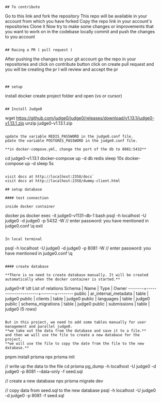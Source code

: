 ```
## To contribute

```

Go to this link and fork the repository
This repo will be available in your account from which you have forked
Copy the repo link in your account's repositories
Clone it
Now try to make some changes or improvements that you want to work on in the codebase locally
commit and push the changes to you account

```

## Rasing a PR ( pull request )

```

After pushing the changes to your git account
go the repo in your repositories
and click on contribute button
click on create pull request
and you will be creating the pr
I will review and accept the pr

```


## setup

```

install docker
create project folder and open (vs or cursor)

```

## Install Judge0

```

wget https://github.com/judge0/judge0/releases/download/v1.13.1/judge0-v1.13.1.zip
unzip judge0-v1.13.1.zip

```

update the variable REDIS_PASSWORD in the judge0.conf file.
pdate the variable POSTGRES_PASSWORD in the judge0.conf file.

**in docker-compose.yml, change the port of the db to 8081:5432**

```

cd judge0-v1.13.1
docker-compose up -d db redis
sleep 10s
docker-compose up -d
sleep 5s

```

visit docs at http://localhost:2358/docs`
visit docs at http://localhost:2358/dummy-client.html

## setup database

#### test connection

inside docker container

```

docker ps
docker exec -it judge0-v1131-db-1 bash
psql -h localhost -U judge0 -d judge0 -p 5432 -W
// enter password: you have mentioned in judge0.conf
\q
exit

```

In local terminal

```

psql -h localhost -U judge0 -d judge0 -p 8081 -W
// enter password: you have mentioned in judge0.conf
\q

```

#### create database

**There is no need to create database manually. It will be created automatically when the docker container is started.**

```

judge0=# \dt
List of relations
Schema | Name | Type | Owner
--------+----------------------+-------+--------
public | ar_internal_metadata | table | judge0
public | clients | table | judge0
public | languages | table | judge0
public | schema_migrations | table | judge0
public | submissions | table | judge0
(5 rows)

```

But in this project, we need to add some tables manually for user management and parallel judge0.
**we take out the data from the database and save it to a file.**
and then we will use the file to create a new database for the project.
**we will use the file to copy the date from the file to the new database.**

```

pnpm install prisma
npx prisma init

// write up the data to the file
cd prisma
pg_dump -h localhost -U judge0 -d judge0 -p 8081 --data-only -f seed.sql

// create a new database
npx prisma migrate dev

// copy data from seed.sql to the new database
psql -h localhost -U judge0 -d judge0 -p 8081 -f seed.sql

```

```
